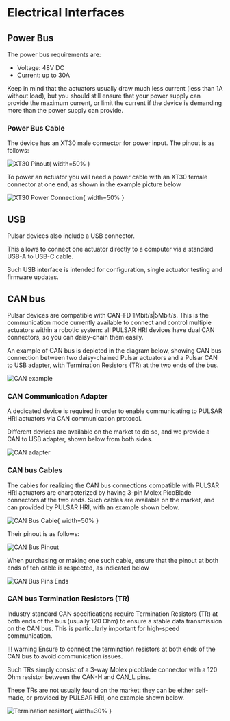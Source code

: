 # Electrical Interfaces

## Power Bus

The power bus requirements are:

- Voltage: 48V DC
- Current: up to 30A

Keep in mind that the actuators usually draw much less current (less than 1A without load), but you should still ensure that your power supply can provide the maximum current, or limit the current if the device is demanding more than the power supply can provide.

### Power Bus Cable
The device has an XT30 male connector for power input. The pinout is as follows:

![XT30 Pinout](../../assets/images/XT30_01.png){ width=50% }

To power an actuator you will need a power cable with an XT30 female connector at one end, as shown in the example picture below

![XT30 Power Connection](../../assets/images/power_connection.jpeg){ width=50% }

## USB

Pulsar devices also include a USB connector. 

This allows to connect one actuator directly to a computer via a standard USB-A to USB-C cable.

Such USB interface is intended for configuration, single actuator testing and firmware updates.

## CAN bus

Pulsar devices are compatible with CAN-FD 1Mbit/s|5Mbit/s. 
This is the communication mode currently available to connect and control multiple actuators within a robotic system: all PULSAR HRI devices have dual CAN connectors, so you can daisy-chain them easily. 

An example of CAN bus is depicted in the diagram below, showing CAN bus connection between two daisy-chained Pulsar actuators and a Pulsar CAN to USB adapter, with Termination Resistors (TR) at the two ends of the bus.

![CAN example](../../assets/images/can_02.png)

### CAN Communication Adapter
A dedicated device is required in order to enable communicating to PULSAR HRI actuators via CAN communication protocol.

Different devices are available on the market to do so, and we provide a CAN to USB adapter, shown below from both sides.

![CAN adapter](../../assets/images/CAN_adapter.png)

### CAN bus Cables
The cables for realizing the CAN bus connections compatible with PULSAR HRI actuators are characterized by having 3-pin Molex PicoBlade connectors at the two ends.
Such cables are available on the market, and can provided by PULSAR HRI, with an example shown below.

![CAN Bus Cable](../../assets/images/Can_bus_cable.jpeg){ width=50% }

Their pinout is as follows:

![CAN Bus Pinout](../../assets/images/can_01.png)

When purchasing or making one such cable, ensure that the pinout at both ends of teh cable is respected, as indicated below

![CAN Bus Pins Ends](../../assets/images/Can_cable_pins_ends.png)


### CAN bus Termination Resistors (TR)
Industry standard CAN specifications require Termination Resistors (TR)  at both ends of the bus (usually 120 Ohm) to ensure a stable data transmission on the CAN bus. This is particularly important for high-speed communication. 

!!! warning
    Ensure to connect the termination resistors at both ends of the CAN bus to avoid communication issues.

Such TRs simply consist of a 3-way Molex picoblade connector with a 120 Ohm resistor between the CAN-H and CAN_L pins.

These TRs are not usually found on the market: they can be either self-made, or provided by PULSAR HRI, one example shown below. 

![Termination resistor](../../assets/images/termination_resistor.jpeg){ width=30% }













